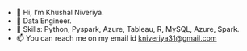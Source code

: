 - 👋 Hi, I’m Khushal Niveriya.
- 👀 Data Engineer.
- 🌱 Skills: Python, Pyspark, Azure, Tableau, R, MySQL, Azure, Spark.
- 📫 You can reach me on my email id kniveriya31@gmail.com


<!---
Khushal027/Khushal027 is a ✨ special ✨ repository because its `README.md` (this file) appears on your GitHub profile.
You can click the Preview link to take a look at your changes.
--->
